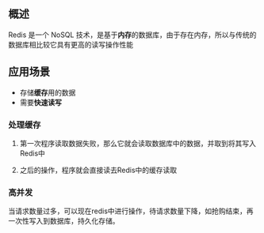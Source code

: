 ## 概述

Redis 是一个 NoSQL 技术，是基于**内存**的数据库，由于存在内存，所以与传统的数据库相比较它具有更高的读写操作性能

## 应用场景

- 存储**缓存**用的数据
- 需要**快速读写**

### 处理缓存

1. 第一次程序读取数据失败，那么它就会读取数据库中的数据，并取到将其写入Redis中

2. 之后的操作，程序就会直接读去Redis中的缓存读取

### 高并发

当请求数量过多，可以现在redis中进行操作，待请求数量下降，如抢购结束，再一次性写入到数据库，持久化存储。